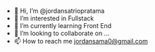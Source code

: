 - 👋 Hi, I’m @jordansatriopratama
- 👀 I’m interested in Fullstack
- 🌱 I’m currently learning Front End
- 💞️ I’m looking to collaborate on ...
- 📫 How to reach me jordansama0@gmail.com

<!---
jordansatriopratama/jordansatriopratama is a ✨ special ✨ repository because its `README.md` (this file) appears on your GitHub profile.
You can click the Preview link to take a look at your changes.
--->
